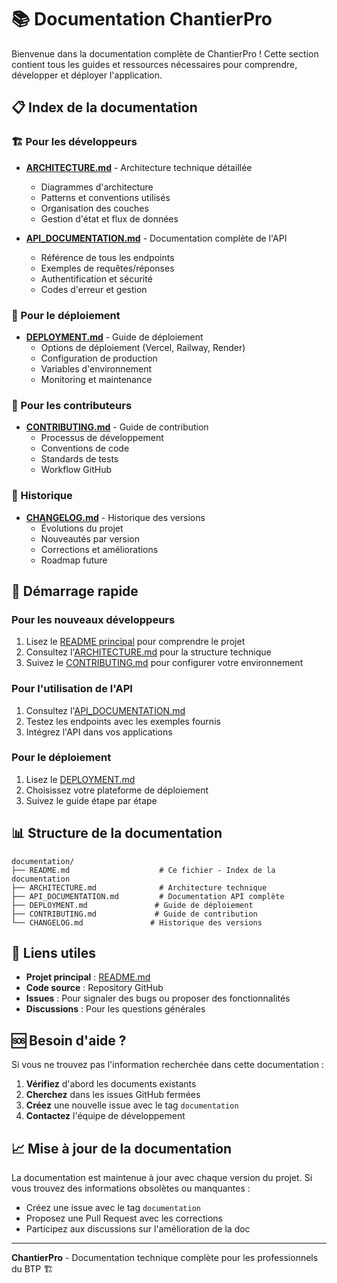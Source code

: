 # 📚 Documentation ChantierPro

Bienvenue dans la documentation complète de ChantierPro ! Cette section contient tous les guides et ressources nécessaires pour comprendre, développer et déployer l'application.

## 📋 Index de la documentation

### 🏗️ Pour les développeurs

- **[ARCHITECTURE.md](./ARCHITECTURE.md)** - Architecture technique détaillée
  - Diagrammes d'architecture
  - Patterns et conventions utilisés
  - Organisation des couches
  - Gestion d'état et flux de données

- **[API_DOCUMENTATION.md](./API_DOCUMENTATION.md)** - Documentation complète de l'API
  - Référence de tous les endpoints
  - Exemples de requêtes/réponses
  - Authentification et sécurité
  - Codes d'erreur et gestion

### 🚀 Pour le déploiement

- **[DEPLOYMENT.md](./DEPLOYMENT.md)** - Guide de déploiement
  - Options de déploiement (Vercel, Railway, Render)
  - Configuration de production
  - Variables d'environnement
  - Monitoring et maintenance

### 🤝 Pour les contributeurs

- **[CONTRIBUTING.md](./CONTRIBUTING.md)** - Guide de contribution
  - Processus de développement
  - Conventions de code
  - Standards de tests
  - Workflow GitHub

### 📝 Historique

- **[CHANGELOG.md](./CHANGELOG.md)** - Historique des versions
  - Évolutions du projet
  - Nouveautés par version
  - Corrections et améliorations
  - Roadmap future

## 🎯 Démarrage rapide

### Pour les nouveaux développeurs

1. Lisez le [README principal](../README.md) pour comprendre le projet
2. Consultez l'[ARCHITECTURE.md](./ARCHITECTURE.md) pour la structure technique
3. Suivez le [CONTRIBUTING.md](./CONTRIBUTING.md) pour configurer votre environnement

### Pour l'utilisation de l'API

1. Consultez l'[API_DOCUMENTATION.md](./API_DOCUMENTATION.md)
2. Testez les endpoints avec les exemples fournis
3. Intégrez l'API dans vos applications

### Pour le déploiement

1. Lisez le [DEPLOYMENT.md](./DEPLOYMENT.md)
2. Choisissez votre plateforme de déploiement
3. Suivez le guide étape par étape

## 📊 Structure de la documentation

```
documentation/
├── README.md                    # Ce fichier - Index de la documentation
├── ARCHITECTURE.md              # Architecture technique
├── API_DOCUMENTATION.md         # Documentation API complète
├── DEPLOYMENT.md               # Guide de déploiement
├── CONTRIBUTING.md             # Guide de contribution
└── CHANGELOG.md               # Historique des versions
```

## 🔗 Liens utiles

- **Projet principal** : [README.md](../README.md)
- **Code source** : Repository GitHub
- **Issues** : Pour signaler des bugs ou proposer des fonctionnalités
- **Discussions** : Pour les questions générales

## 🆘 Besoin d'aide ?

Si vous ne trouvez pas l'information recherchée dans cette documentation :

1. **Vérifiez** d'abord les documents existants
2. **Cherchez** dans les issues GitHub fermées
3. **Créez** une nouvelle issue avec le tag `documentation`
4. **Contactez** l'équipe de développement

## 📈 Mise à jour de la documentation

La documentation est maintenue à jour avec chaque version du projet. Si vous trouvez des informations obsolètes ou manquantes :

- Créez une issue avec le tag `documentation`
- Proposez une Pull Request avec les corrections
- Participez aux discussions sur l'amélioration de la doc

---

**ChantierPro** - Documentation technique complète pour les professionnels du BTP 🏗️